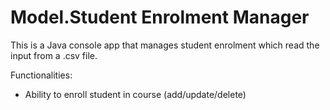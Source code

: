 # Model.Student Enrolment Manager
This is a Java console app that manages student enrolment which read the input from a .csv file.

Functionalities:
- Ability to enroll student in course (add/update/delete)

